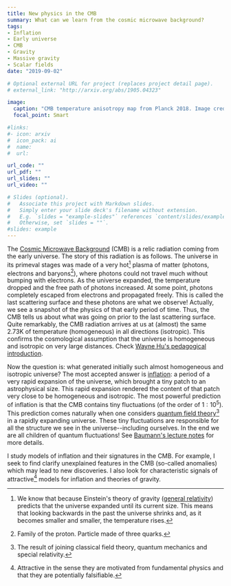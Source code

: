 ```yaml
---
title: New physics in the CMB
summary: What can we learn from the cosmic microwave background?
tags:
- Inflation
- Early universe
- CMB
- Gravity
- Massive gravity
- Scalar fields
date: "2019-09-02"

# Optional external URL for project (replaces project detail page).
# external_link: "http://arxiv.org/abs/1905.04323"

image:
  caption: "CMB temperature anisotropy map from Planck 2018. Image credit: [Planck team](https://www.cosmos.esa.int/web/planck/picture-gallery)."
  focal_point: Smart

#links:
#- icon: arxiv
#  icon_pack: ai
#  name:
#  url: 

url_code: ""
url_pdf: ""
url_slides: ""
url_video: ""

# Slides (optional).
#   Associate this project with Markdown slides.
#   Simply enter your slide deck's filename without extension.
#   E.g. `slides = "example-slides"` references `content/slides/example-slides.md`.
#   Otherwise, set `slides = ""`.
#slides: example
---
```

The [Cosmic Microwave Background](https://en.wikipedia.org/wiki/Cosmic_microwave_background) (CMB) is a relic radiation coming from the early universe. The story of this radiation is as follows. The universe in its primeval stages was made of a very hot[^1] plasma of matter (photons, electrons and baryons[^2]), where photons could not travel much without bumping with electrons. As the universe expanded, the temperature dropped and the free path of photons increased. At some point, photons completely escaped from electrons and propagated freely. This is called the last scattering surface and these photons are what we observe! Actually, we see a snapshot of the physics of that early period of time. Thus, the CMB tells us about what was going on prior to the last scattering surface. Quite remarkably, the CMB radiation arrives at us at (almost) the same $2.73$K of temperature (homogeneous) in all directions (isotropic). This confirms the cosmological assumption that the universe is homogeneous and isotropic on very large distances. Check [Wayne Hu's pedagogical introduction](https://arxiv.org/abs/0802.3688).

Now the question is: what generated initially such almost homogeneous and isotropic universe? The most accepted answer is [inflation](https://en.wikipedia.org/wiki/Inflation_(cosmology)): a period of a very rapid expansion of the universe, which brought a tiny patch to an astrophysical size. This rapid expansion rendered the content of that patch very close to be homogeneous and isotropic. The most powerful prediction of inflation is that the CMB contains tiny fluctuations (of the order of $1:10^5$). This prediction comes naturally when one considers [quantum field theory](https://en.wikipedia.org/wiki/Quantum_field_theory)[^3] in a rapidly expanding universe. These tiny fluctuations are responsible for all the structure we see in the universe--including ourselves. In the end we are all children of quantum fluctuations! See [Baumann's lecture notes](https://arxiv.org/abs/0907.5424) for more details.

I study models of inflation and their signatures in the CMB. For example, I seek to find clarify unexplained features in the CMB (so-called anomalies) which may lead to new discoveries. I also look for characteristic signals of attractive[^4] models for inflation and theories of gravity.


[^1]: We know that because Einstein's theory of gravity ([general relativity](https://en.wikipedia.org/wiki/Introduction_to_general_relativity)) predicts that the universe expanded until its current size. This means that looking backwards in the past the universe shrinks and, as it becomes smaller and smaller, the temperature rises. 
[^2]: Family of the proton. Particle made of three quarks.
[^3]: The result of joining classical field theory, quantum mechanics and special relativity.
[^4]: Attractive in the sense they are motivated from fundamental physics and that they are potentially falsifiable. 